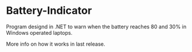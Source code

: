 # Battery-Indicator
Program designd in .NET to warn when the battery reaches 80 and 30% in Windows operated laptops.

More info on how it works in last release.
